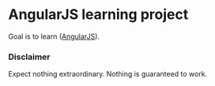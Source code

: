 # AngularJS learning project

Goal is to learn ([AngularJS]). 

### Disclaimer

Expect nothing extraordinary. Nothing is guaranteed to work.



   [AngularJS]: http://www.angularjs.org

